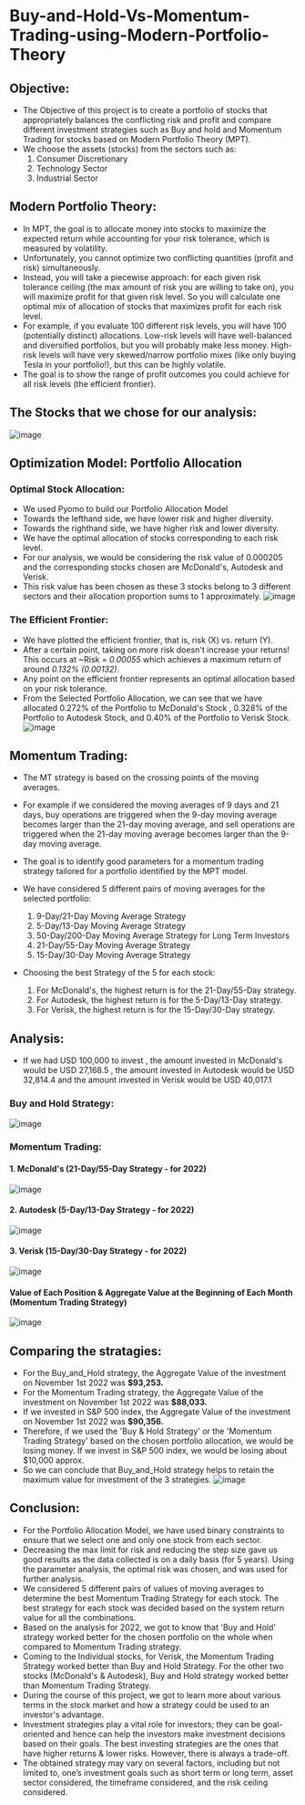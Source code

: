 # Buy-and-Hold-Vs-Momentum-Trading-using-Modern-Portfolio-Theory

## Objective:

* The Objective of this project is to create a portfolio of stocks that appropriately balances the conflicting risk and profit and compare different investment strategies such as Buy and hold and Momentum Trading for stocks based on Modern Portfolio Theory (MPT).
* We choose the assets (stocks) from the sectors such as:
  1. Consumer Discretionary
  2. Technology Sector
  3. Industrial Sector

## Modern Portfolio Theory:

* In MPT, the goal is to allocate money into stocks to maximize the expected return while accounting for your risk tolerance, which is measured by volatility.  
* Unfortunately, you cannot optimize two conflicting quantities (profit and risk) simultaneously. 
* Instead, you will take a piecewise approach: for each given risk tolerance ceiling (the max amount of risk you are willing to take on), you will maximize profit for that given risk level. So you will calculate one optimal mix of allocation of stocks that maximizes profit for each risk level.
* For example, if you evaluate 100 different risk levels, you will have 100 (potentially distinct) allocations. Low-risk levels will have well-balanced and diversified portfolios, but you will probably make less money. High-risk levels will have very skewed/narrow portfolio mixes (like only buying Tesla in your portfolio!), but this can be highly volatile. 
* The goal is to show the range of profit outcomes you could achieve for all risk levels (the efficient frontier).

## The Stocks that we chose for our analysis:

![image](https://user-images.githubusercontent.com/48169929/226130243-70a35d77-e509-4830-b31a-79da9f35b2e9.png)

## Optimization Model: Portfolio Allocation
### Optimal Stock Allocation:
* We used Pyomo to build our Portfolio Allocation Model
* Towards the lefthand side, we have lower risk and higher diversity.
* Towards the righthand side, we have higher risk and lower diversity.
* We have the optimal allocation of stocks corresponding to each risk level. 
* For our analysis, we would be considering the risk value of 0.000205 and the corresponding stocks chosen are McDonald's, Autodesk and Verisk. 
* This risk value has been chosen as these 3 stocks belong to 3 different sectors and their allocation proportion sums to 1 approximately.
![image](https://user-images.githubusercontent.com/48169929/226142316-629c4ff7-18e6-4159-a3c8-c0422dc69d0d.png)

### The Efficient Frontier:
* We have plotted the efficient frontier, that is, risk (X) vs. return (Y).
* After a certain point, taking on more risk doesn't increase your returns! This occurs at ~Risk = *0.00055* which achieves a maximum return of around *0.132% (0.00132)*.
* Any point on the efficient frontier represents an optimal allocation based on your risk tolerance.
* From the Selected Portfolio Allocation, we can see that we have allocated 0.272% of the Portfolio to McDonald's Stock , 0.328% of the Portfolio to Autodesk Stock, and 0.40% of the Portfolio to Verisk Stock.
![image](https://user-images.githubusercontent.com/48169929/226142435-51226b45-feba-4ca8-84a1-10a4306558d4.png)


## Momentum Trading:

* The MT strategy is based on the crossing points of the moving averages. 
* For example if we considered the moving averages of 9 days and 21 days, buy operations are triggered when the 9-day moving average becomes larger than the 21-day moving average, and sell operations are triggered when the 21-day moving average becomes larger than the 9-day moving average. 
* The goal is to identify good parameters for a momentum trading strategy tailored for a portfolio identified by the MPT model. 
* We have considered 5 different pairs of moving averages for the selected portfolio:

  1. 9-Day/21-Day Moving Average Strategy
  2. 5-Day/13-Day Moving Average Strategy
  3. 50-Day/200-Day Moving Average Strategy for Long Term Investors
  4. 21-Day/55-Day Moving Average Strategy
  5. 15-Day/30-Day Moving Average Strategy
* Choosing the best Strategy of the 5 for each stock:

  1. For McDonald's, the highest return is for the 21-Day/55-Day strategy.
  2. For Autodesk, the highest return is for the 5-Day/13-Day strategy.
  3. For Verisk, the highest return is for the 15-Day/30-Day strategy.
## Analysis:
* If we had USD 100,000 to invest , the amount invested in McDonald's would be USD 27,168.5 , the amount invested in Autodesk would be USD 32,814.4 and the amount invested in Verisk would be USD 40,017.1
### Buy and Hold Strategy:
![image](https://user-images.githubusercontent.com/48169929/226143210-df701481-2110-4fdd-be58-bf2ef272e3aa.png)
### Momentum Trading:
#### 1. McDonald's (21-Day/55-Day Strategy - for 2022)
   ![image](https://user-images.githubusercontent.com/48169929/226143298-c2fd7e70-0ba9-4ea6-b9d6-d817e45cfb7b.png)   
#### 2. Autodesk (5-Day/13-Day Strategy - for 2022)
   ![image](https://user-images.githubusercontent.com/48169929/226143327-d07c88de-c2c4-4333-b6f7-887962cc40c7.png)
#### 3. Verisk (15-Day/30-Day Strategy - for 2022)
   ![image](https://user-images.githubusercontent.com/48169929/226143360-1b813f3f-cdb3-47fa-a178-d0622453a962.png)
#### Value of Each Position & Aggregate Value at the Beginning of Each Month (Momentum Trading Strategy)
![image](https://user-images.githubusercontent.com/48169929/226143386-0de6a792-2758-4943-b0ee-ab24d3130755.png)
## Comparing the stratagies:
* For the Buy_and_Hold strategy, the Aggregate Value of the investment on November 1st 2022 was **$93,253.**
* For the Momentum Trading strategy, the Aggregate Value of the investment on November 1st 2022 was **$88,033.**
* If we invested in S&P 500 index, the Aggregate Value of the investment on November 1st 2022 was **$90,356.**
* Therefore, if we used the 'Buy & Hold Strategy' or the 'Momentum Trading Strategy' based on the chosen portfolio allocation, we would be losing money. If we invest in S&P 500 index, we would be losing about $10,000 approx.
* So we can conclude that Buy_and_Hold strategy helps to retain the maximum value for investment of the 3 strategies.
![image](https://user-images.githubusercontent.com/48169929/226146538-fbd1ded5-a195-464d-8766-c2032ea49eb7.png)
## Conclusion:
* For the Portfolio Allocation Model, we have used binary constraints to ensure that we select one and only one stock from each sector.
* Decreasing the max limit for risk and reducing the step size gave us good results as the data collected is on a daily basis (for 5 years). Using the parameter analysis, the optimal risk was chosen, and was used for further analysis.
* We considered 5 different pairs of values of moving averages to determine the best Momentum Trading Strategy for each stock. The best strategy for each stock was decided based on the system return value for all the combinations.
* Based on the analysis for 2022, we got to know that 'Buy and Hold' strategy worked better for the chosen portfolio on the whole when compared to Momentum Trading strategy.
* Coming to the Individual stocks, for Verisk, the Momentum Trading Strategy worked better than Buy and Hold Strategy. For the other two stocks (McDonald's & Autodesk), Buy and Hold strategy worked better than Momentum Trading Strategy.
* During the course of this project, we got to learn more about various terms in the stock market and how a strategy could be used to an investor's advantage.
* Investment strategies play a vital role for investors; they can be goal-oriented and hence can help the investors make investment decisions based on their goals. The best investing strategies are the ones that have higher returns & lower risks. However, there is always a trade-off.
* The obtained strategy may vary on several factors, including but not limited to, one’s investment goals such as short term or long term, asset sector considered, the timeframe considered, and the risk ceiling considered. 
